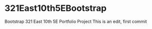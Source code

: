 # 321East10th5EBootstrap
Bootstrap 321 East 10th 5E Portfolio Project
This is an edit, first commit
